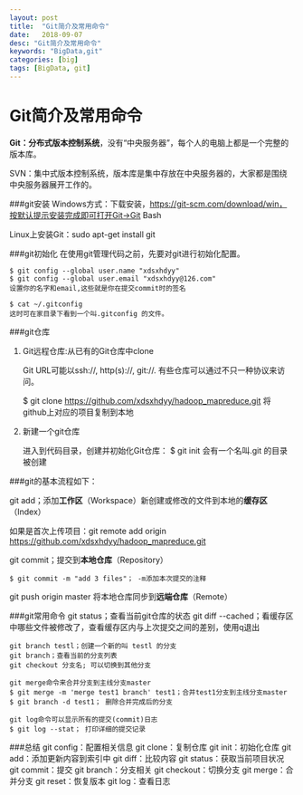 ```yaml
---
layout: post
title:  "Git简介及常用命令"
date:   2018-09-07
desc: "Git简介及常用命令"
keywords: "BigData,git"
categories: [big]
tags: [BigData, git]
---
```


# Git简介及常用命令

**Git：分布式版本控制系统**，没有“中央服务器”，每个人的电脑上都是一个完整的版本库。


SVN：集中式版本控制系统，版本库是集中存放在中央服务器的，大家都是围绕中央服务器展开工作的。

###git安装
Windows方式：下载安装，https://git-scm.com/download/win，按默认提示安装完成即可打开Git->Git Bash

Linux上安装Git：sudo apt-get install git

###git初始化
在使用git管理代码之前，先要对git进行初始化配置。

	$ git config --global user.name "xdsxhdyy"
	$ git config --global user.email "xdsxhdyy@126.com"
	设置你的名字和email,这些就是你在提交commit时的签名
	
	$ cat ~/.gitconfig
	这时可在家目录下看到一个叫.gitconfig 的文件。



###git仓库

1. Git远程仓库:从已有的Git仓库中clone

	Git URL可能以ssh://, http(s)://, git://. 有些仓库可以通过不只一种协议来访问。

	$ git clone https://github.com/xdsxhdyy/hadoop_mapreduce.git
	将github上对应的项目复制到本地

2. 新建一个git仓库

	进入到代码目录，创建并初始化Git仓库：
	$ git init
	会有一个名叫.git 的目录被创建


###git的基本流程如下：

git add；添加**工作区**（Workspace）新创建或修改的文件到本地的**缓存区**（Index）

如果是首次上传项目：git remote add origin https://github.com/xdsxhdyy/hadoop_mapreduce.git

git commit；提交到**本地仓库**（Repository）

	$ git commit -m "add 3 files"； -m添加本次提交的注释


git push origin master  将本地仓库同步到**远端仓库**（Remote）


###git常用命令
	git status；查看当前git仓库的状态
	git diff --cached；看缓存区中哪些文件被修改了，查看缓存区内与上次提交之间的差别，使用q退出
	
	git branch testl；创建一个新的叫 testl 的分支
	git branch；查看当前的分支列表
	git checkout 分支名; 可以切换到其他分支
	
	git merge命令来合并分支到主线分支master
	$ git merge -m 'merge test1 branch' test1；合并test1分支到主线分支master
	$ git branch -d test1； 删除合并完成后的分支
	
	git log命令可以显示所有的提交(commit)日志
	$ git log --stat； 打印详细的提交记录

###总结
	git config：配置相关信息
	git clone：复制仓库
	git init：初始化仓库
	git add：添加更新内容到索引中
	git diff：比较内容
	git status：获取当前项目状况
	git commit：提交
	git branch：分支相关
	git checkout：切换分支
	git merge：合并分支
	git reset：恢复版本
	git log：查看日志
